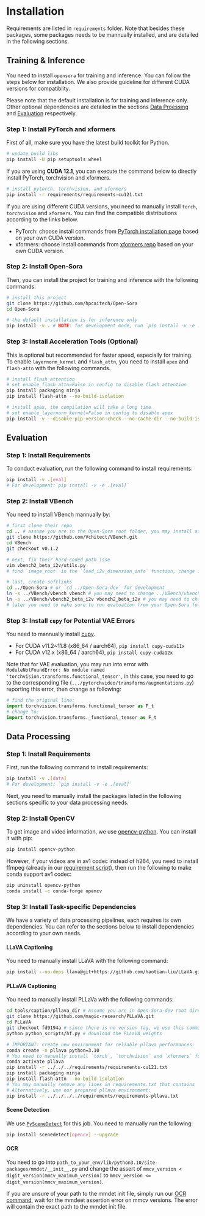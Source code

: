 # Installation

Requirements are listed in `requirements` folder.
Note that besides these packages, some packages needs to be mannually installed, and are detailed in the following sections.

## Training & Inference

You need to install `opensora` for training and inference. You can follow the steps below for installation. We also provide guideline for different CUDA versions for compatiblity.

Please note that the default installation is for training and inference only. Other optional dependencies are detailed in the sections [Data Proessing](#data-processing) and [Evaluation](#evaluation) respectively.

### Step 1: Install PyTorch and xformers

First of all, make sure you have the latest build toolkit for Python.

```bash
# update build libs
pip install -U pip setuptools wheel
```

If you are using **CUDA 12.1**,  you can execute the command below to directly install PyTorch, torchvision and xformers.

```bash
# install pytorch, torchvision, and xformers
pip install -r requirements/requirements-cu121.txt
```

If you are using different CUDA versions, you need to manually install `torch`, `torchvision` and `xformers`. You can find the compatible distributions according to the links below.

- PyTorch: choose install commands from [PyTorch installation page](https://pytorch.org/get-started/locally/) based on your own CUDA version.
- xformers: choose install commands from [xformers repo](https://github.com/facebookresearch/xformers?tab=readme-ov-file#installing-xformers) based on your own CUDA version.

### Step 2: Install Open-Sora

Then, you can install the project for training and inference with the following commands:

```bash
# install this project
git clone https://github.com/hpcaitech/Open-Sora
cd Open-Sora

# the default installation is for inference only
pip install -v . # NOTE: for development mode, run `pip install -v -e .`
```

### Step 3: Install Acceleration Tools (Optional)

This is optional but recommended for faster speed, especially for training. To enable `layernorm_kernel` and `flash_attn`, you need to install `apex` and `flash-attn` with the following commands.

```bash
# install flash attention
# set enable_flash_attn=False in config to disable flash attention
pip install packaging ninja
pip install flash-attn --no-build-isolation

# install apex, the compilation will take a long time
# set enable_layernorm_kernel=False in config to disable apex
pip install -v --disable-pip-version-check --no-cache-dir --no-build-isolation --config-settings "--build-option=--cpp_ext" --config-settings "--build-option=--cuda_ext" git+https://github.com/NVIDIA/apex.git
```

## Evaluation

### Step 1: Install Requirements

To conduct evaluation, run the following command to install requirements:

```bash
pip install -v .[eval]
# For development:`pip install -v -e .[eval]`
```

### Step 2: Install VBench

<!-- You need to manually install [VBench](https://github.com/Vchitect/VBench):

```bash
pip install --no-deps vbench==0.1.1
# If the installation shows a warning about the intalled vbench not in PATH, you need to add it by:
export PATH="/path/to/vbench:$PATH"
``` -->

You need to install VBench mannually by:
```bash
# first clone their repo
cd .. # assume you are in the Open-Sora root folder, you may install at other location but make sure the soft link paths later are correct
git clone https://github.com/Vchitect/VBench.git
cd VBench
git checkout v0.1.2

# next, fix their hard-coded path isse
vim vbench2_beta_i2v/utils.py
# find `image_root` in the `load_i2v_dimension_info` function, change it to point to your appropriate image folder

# last, create softlinks
cd ../Open-Sora # or `cd ../Open-Sora-dev` for development
ln -s ../VBench/vbench vbench # you may need to change ../VBench/vbench to your corresponding path
ln -s ../VBench/vbench2_beta_i2v vbench2_beta_i2v # you may need to change ../VBench/vbench_beta_i2v to your corresponding path
# later you need to make sure to run evaluation from your Open-Sora folder, else vbench, vbench2_beta_i2v cannot be found
```


### Step 3: Install `cupy` for Potential VAE Errors

You need to mannually install [cupy](https://docs.cupy.dev/en/stable/install.html).

- For CUDA v11.2~11.8 (x86_64 / aarch64), `pip install cupy-cuda11x`
- For CUDA v12.x (x86_64 / aarch64), `pip install cupy-cuda12x`

Note that for VAE evaluation, you may run into error with `ModuleNotFoundError: No module named 'torchvision.transforms.functional_tensor'`, in this case, you need to go to the corresponding file (`.../pytorchvideo/transforms/augmentations.py`) reporting this error, then change as following:

```python
# find the original line:
import torchvision.transforms.functional_tensor as F_t
# change to:
import torchvision.transforms._functional_tensor as F_t
```

## Data Processing

### Step 1: Install Requirements

First, run the following command to install requirements:

```bash
pip install -v .[data]
# For development: `pip install -v -e .[eval]`
```

Next, you need to manually install the packages listed in the following sections specific to your data processing needs.

### Step 2: Install OpenCV

To get image and video information, we use [opencv-python](https://github.com/opencv/opencv-python). You can install it with pip:

```bash
pip install opencv-python
```

However, if your videos are in av1 codec instead of h264, you need to install ffmpeg (already in our [requirement script](../requirements/requirements-data.txt)), then run the following to make conda support av1 codec:

```bash
pip uninstall opencv-python
conda install -c conda-forge opencv
```

### Step 3: Install Task-specific Dependencies

We have a variety of data processing pipelines, each requires its own dependencies. You can refer to the sections below to install dependencies according to your own needs.

#### LLaVA Captioning

You need to manually install LLaVA with the following command:

```bash
pip install --no-deps llava@git+https://github.com/haotian-liu/LLaVA.git@v1.2.2.post1
```

#### PLLaVA Captioning

You need to manually install PLLaVa with the following commands:

```bash
cd tools/caption/pllava_dir # Assume you are in Open-Sora-dev root directory
git clone https://github.com/magic-research/PLLaVA.git
cd PLLaVA
git checkout fd9194a # since there is no version tag, we use this commit
python python_scripts/hf.py # download the PLLaVA weights

# IMPORTANT: create new environment for reliable pllava performances:
conda create -n pllava python=3.10
# You need to manually install `torch`, `torchvision` and `xformers` for different CUDA versions, the following works for CUDA 12.1:
conda activate pllava
pip install -r ../../../requirements/requirements-cu121.txt
pip install packaging ninja
pip install flash-attn --no-build-isolation
# You may manually remove any lines in requirements.txt that contains `cu11`, then run `pip install -r requirements.txt`
# Alternatively, use our prepared pllava environment:
pip install -r ../../../../requirements/requirements-pllava.txt
```

#### Scene Detection

We use [`PySceneDetect`](https://github.com/Breakthrough/PySceneDetect) for this job. You need to manually run the following:

```bash
pip install scenedetect[opencv] --upgrade
```

#### OCR

You need to go into `path_to_your_env/lib/python3.10/site-packages/mmdet/__init__.py`
and change the assert of `mmcv_version < digit_version(mmcv_maximum_version)` to `mmcv_version <= digit_version(mmcv_maximum_version)`.

If you are unsure of your path to the mmdet init file, simply run our [OCR command](../tools/scoring/README.md), wait for the mmdeet assertion error on mmcv versions.
The error will contain the exact path to the mmdet init file.
